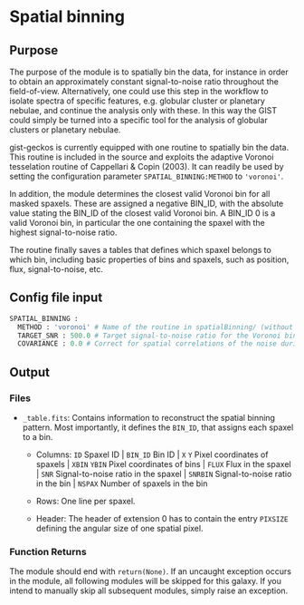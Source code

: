# Spatial binning

## Purpose 

The purpose of the module is to spatially bin the data, for instance in order to obtain an approximately constant signal-to-noise ratio throughout the field-of-view. Alternatively, one could use this step in the workflow to isolate spectra of specific features, e.g. globular cluster or planetary nebulae, and continue the analysis only with these. In this way the GIST could simply be turned into a specific tool for the analysis of globular clusters or planetary nebulae.

gist-geckos is currently equipped with one routine to spatially bin the data. This routine is included in the source and exploits the adaptive Voronoi tesselation routine of Cappellari & Copin (2003). It can readily be used by setting the configuration parameter `SPATIAL_BINNING:METHOD` to `'voronoi'`.

In addition, the module determines the closest valid Voronoi bin for all masked spaxels. These are assigned a negative BIN_ID, with the absolute value stating the BIN_ID of the closest valid Voronoi bin. A BIN_ID 0 is a valid Voronoi bin, in particular the one containing the spaxel with the highest signal-to-noise ratio.

The routine finally saves a tables that defines which spaxel belongs to which bin, including basic properties of bins and spaxels, such as position, flux, signal-to-noise, etc.

## Config file input

```py
SPATIAL_BINNING :
  METHOD : 'voronoi' # Name of the routine in spatialBinning/ (without .py) to perform the tasks. Set 'False' to turn off module. Set 'voronoi' to use the standard GIST implementation, exploiting the Voronoi tesselation routine of Cappellari & Copin (2003).
  TARGET_SNR : 500.0 # Target signal-to-noise ratio for the Voronoi binning
  COVARIANCE : 0.0 # Correct for spatial correlations of the noise during the Voronoi binning process according to the empirical equation SNR /= 1 + COVAR_VOR * np.log10(NSPAXEL) with NSPAXEL being the number of spaxels per bin (see e.g. Garcia-Benito et al. 2015).
```

## Output 

### Files

- `_table.fits`: Contains information to reconstruct the spatial binning pattern. Most importantly, it defines the `BIN_ID`, that assigns each spaxel to a bin.

    - Columns: `ID` Spaxel ID | `BIN_ID` Bin ID | `X` `Y` Pixel coordinates of spaxels | `XBIN` `YBIN` Pixel coordinates of bins | `FLUX` Flux in the spaxel | `SNR` Signal-to-noise ratio in the spaxel | `SNRBIN` Signal-to-noise ratio in the bin | `NSPAX` Number of spaxels in the bin

    - Rows: One line per spaxel.

    - Header: The header of extension 0 has to contain the entry `PIXSIZE` defining the angular size of one spatial pixel.

### Function Returns
The module should end with `return(None)`. If an uncaught exception occurs in the module, all following modules will be skipped for this galaxy. If you intend to manually skip all subsequent modules, simply raise an exception.